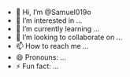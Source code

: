- 👋 Hi, I’m @Samuel019o
- 👀 I’m interested in ...
- 🌱 I’m currently learning ...
- 💞️ I’m looking to collaborate on ...
- 📫 How to reach me ...
- 😄 Pronouns: ...
- ⚡ Fun fact: ...

<!---
Samuel019o/Samuel019o is a ✨ special ✨ repository because its `README.md` (this file) appears on your GitHub profile.
You can click the Preview link to take a look at your changes.
--->

